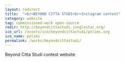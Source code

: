 ```yaml
---
layout: redirect
title:  "<br>BEYOND CITTA STUDI<br>Instagram contest"
category: website
tag: commissioned-work open-source
redir: http://beyondcittastudi.junglestar.org/
ico_url: /assets/ico/beyondcittastudi/polimi.svg
ico_name: polimi
permalink: /works/beyondcittastudi/
---
```


Beyond Citta Studi contest website
